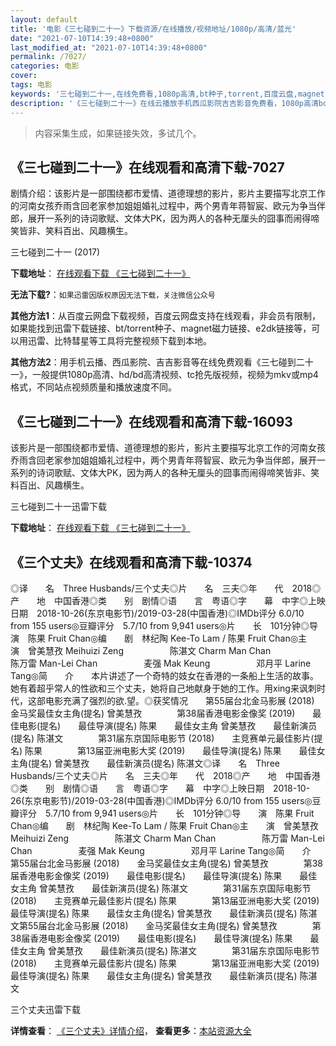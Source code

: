 ```yaml
---
layout: default
title: '电影《三七碰到二十一》下载资源/在线播放/视频地址/1080p/高清/蓝光'
date: "2021-07-10T14:39:48+0800"
last_modified_at: "2021-07-10T14:39:48+0800"
permalink: /7027/
categories: 电影
cover:
tags: 电影
keywords: '三七碰到二十一,在线免费看,1080p高清,bt种子,torrent,百度云盘,magnet,磁力链,迅雷下载资源'
description: '《三七碰到二十一》在线云播放手机西瓜影院吉吉影音免费看，1080p高清bd/hd未删减完整版和tc抢先枪版，mkv/mp4格式，附带bt/torrent种子、magnet/磁力链、百度云盘、网盘资源迅雷下载链接'
---
```


>内容采集生成，如果链接失效，多试几个。


## 《三七碰到二十一》在线观看和高清下载-7027

剧情介绍：该影片是一部围绕都市爱情、道德理想的影片，影片主要描写北京工作的河南女孩乔雨含回老家参加姐姐婚礼过程中，两个男青年蒋智宸、欧元为争当伴郎，展开一系列的诗词歌赋、文体大PK，因为两人的各种无厘头的囧事而闹得啼笑皆非、笑料百出、风趣横生。


三七碰到二十一 (2017)

**下载地址**： [在线观看下载 《三七碰到二十一》](https://www.btbtdy.me/btdy/dy13853.html) 


**无法下载?**：`如果迅雷因版权原因无法下载，关注微信公众号 `

**其他方法1**：从百度云网盘下载视频，百度云网盘支持在线观看，非会员有限制，如果能找到迅雷下载链接、bt/torrent种子、magnet磁力链接、e2dk链接等，可以用迅雷、比特彗星等工具将完整视频下载到本地。

**其他方法2**：用手机云播、西瓜影院、吉吉影音等在线免费观看《三七碰到二十一》，一般提供1080p高清、hd/bd高清视频、tc抢先版视频，视频为mkv或mp4格式，不同站点视频质量和播放速度不同。


## 《三七碰到二十一》在线观看和高清下载-16093

该影片是一部围绕都市爱情、道德理想的影片，影片主要描写北京工作的河南女孩乔雨含回老家参加姐姐婚礼过程中，两个男青年蒋智宸、欧元为争当伴郎，展开一系列的诗词歌赋、文体大PK，因为两人的各种无厘头的囧事而闹得啼笑皆非、笑料百出、风趣横生。


三七碰到二十一迅雷下载

**下载地址**： [在线观看下载 《三七碰到二十一》](https://www.993dy.com//vod-detail-id-31666.html) 


## 《三个丈夫》在线观看和高清下载-10374

◎译　　名　Three Husbands/三个丈夫◎片　　名　三夫◎年　　代　2018◎产　　地　中国香港◎类　　别　剧情◎语　　言　粤语◎字　　幕　中字◎上映日期　2018-10-26(东京电影节)/2019-03-28(中国香港)◎IMDb评分 6.0/10 from 155 users◎豆瓣评分　5.7/10 from 9,941 users◎片　　长　101分钟◎导　　演　陈果 Fruit Chan◎编　　剧　林纪陶 Kee-To Lam / 陈果 Fruit Chan◎主　　演　曾美慧孜 Meihuizi Zeng　　　　 　陈湛文 Charm Man Chan　　　　 　陈万雷 Man-Lei Chan　　　　 　麦强 Mak Keung　　　　 　邓月平 Larine Tang◎简　　介　　本片讲述了一个奇特的妓女在香港的一条船上生活的故事。她有着超乎常人的性欲和三个丈夫，她将自己地献身于她的工作。用xing来讽刺时代，这部电影充满了强烈的欲.望。◎获奖情况　　第55届台北金马影展 (2018)　　金马奖最佳女主角(提名) 曾美慧孜　　　　第38届香港电影金像奖 (2019)　　最佳电影(提名)　　最佳导演(提名) 陈果　　最佳女主角 曾美慧孜　　最佳新演员(提名) 陈湛文　　　　第31届东京国际电影节 (2018)　　主竞赛单元最佳影片(提名) 陈果　　　　第13届亚洲电影大奖 (2019)　　最佳导演(提名) 陈果　　最佳女主角(提名) 曾美慧孜　　最佳新演员(提名) 陈湛文◎译　　名　Three Husbands/三个丈夫◎片　　名　三夫◎年　　代　2018◎产　　地　中国香港◎类　　别　剧情◎语　　言　粤语◎字　　幕　中字◎上映日期　2018-10-26(东京电影节)/2019-03-28(中国香港)◎IMDb评分 6.0/10 from 155 users◎豆瓣评分　5.7/10 from 9,941 users◎片　　长　101分钟◎导　　演　陈果 Fruit Chan◎编　　剧　林纪陶 Kee-To Lam / 陈果 Fruit Chan◎主　　演　曾美慧孜 Meihuizi Zeng　　　　 　陈湛文 Charm Man Chan　　　　 　陈万雷 Man-Lei Chan　　　　 　麦强 Mak Keung　　　　 　邓月平 Larine Tang◎简　　介　　第55届台北金马影展 (2018)　　金马奖最佳女主角(提名) 曾美慧孜　　　　第38届香港电影金像奖 (2019)　　最佳电影(提名)　　最佳导演(提名) 陈果　　最佳女主角 曾美慧孜　　最佳新演员(提名) 陈湛文　　　　第31届东京国际电影节 (2018)　　主竞赛单元最佳影片(提名) 陈果　　　　第13届亚洲电影大奖 (2019)　　最佳导演(提名) 陈果　　最佳女主角(提名) 曾美慧孜　　最佳新演员(提名) 陈湛文第55届台北金马影展 (2018)　　金马奖最佳女主角(提名) 曾美慧孜　　　　第38届香港电影金像奖 (2019)　　最佳电影(提名)　　最佳导演(提名) 陈果　　最佳女主角 曾美慧孜　　最佳新演员(提名) 陈湛文　　　　第31届东京国际电影节 (2018)　　主竞赛单元最佳影片(提名) 陈果　　　　第13届亚洲电影大奖 (2019)　　最佳导演(提名) 陈果　　最佳女主角(提名) 曾美慧孜　　最佳新演员(提名) 陈湛文


三个丈夫迅雷下载

**详情查看**： [《三个丈夫》详情介绍](/movie/10374/)， **查看更多**：[本站资源大全](/movie/t/all/)

